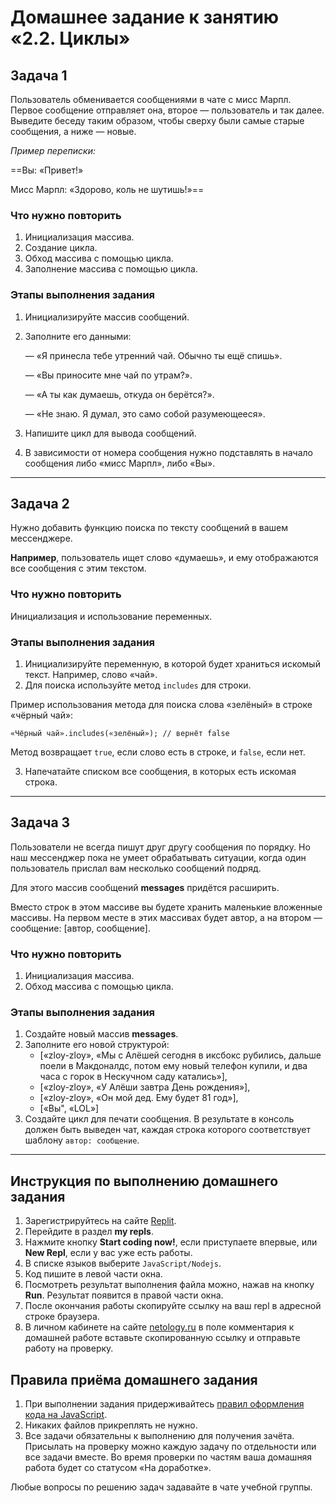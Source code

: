 # Домашнее задание к занятию «2.2. Циклы»

## Задача 1

Пользователь обменивается сообщениями в чате с мисс Марпл. Первое сообщение отправляет она, второе — пользователь и так далее. Выведите беседу таким образом, чтобы сверху были самые старые сообщения, а ниже — новые.

*Пример переписки:*

==Вы: «Привет!»

Мисс Марпл: «Здорово, коль не шутишь!»==

### Что нужно повторить

1. Инициализация массива.
2. Создание цикла.
3. Обход массива с помощью цикла.
4. Заполнение массива с помощью цикла.

### Этапы выполнения задания

1. Инициализируйте массив сообщений.
2. Заполните его данными:

    — «Я принесла тебе утренний чай. Обычно ты ещё спишь».
    
    — «Вы приносите мне чай по утрам?».
    
    — «А ты как думаешь, откуда он берётся?».
    
    — «Не знаю. Я думал, это само собой разумеющееся».
    
3. Напишите цикл для вывода сообщений.
4. В зависимости от номера сообщения нужно подставлять в начало сообщения либо «мисс Марпл», либо «Вы».

***

## Задача 2

Нужно добавить функцию поиска по тексту сообщений в вашем мессенджере. 

**Например**, пользователь ищет слово «думаешь», и ему отображаются все сообщения с этим текстом.

### Что нужно повторить

Инициализация и использование переменных.

### Этапы выполнения задания

1. Инициализируйте переменную, в которой будет храниться искомый текст. Например, слово «чай».
2. Для поиска используйте метод `includes` для строки. 

Пример использования метода для поиска слова «зелёный» в строке «чёрный чай»:

```
«Чёрный чай».includes(«зелёный»); // вернёт false
```

Метод возвращает `true`, если слово есть в строке, и `false`, если нет.

3. Напечатайте списком все сообщения, в которых есть искомая строка.

***

## Задача 3

Пользователи не всегда пишут друг другу сообщения по порядку. Но наш мессенджер пока не умеет обрабатывать ситуации, когда один пользователь прислал вам несколько сообщений подряд.

Для этого массив сообщений **messages** придётся расширить. 

Вместо строк в этом массиве вы будете хранить маленькие вложенные массивы. На первом месте в этих массивах будет автор, а на втором — сообщение: [автор, сообщение].

### Что нужно повторить

1. Инициализация массива.
2. Обход массива с помощью цикла.

### Этапы выполнения задания

1. Создайте новый массив **messages**.
2. Заполните его новой структурой:
    * [«zloy-zloy», «Мы с Алёшей сегодня в иксбокс рубились, дальше поели в Макдоналдс, потом ему новый телефон купили, и два часа с горок в Нескучном саду катались»],
    * [«zloy-zloy», «У Алёши завтра День рождения»],
    * [«zloy-zloy», «Он мой дед. Ему будет 81 год»],
    * [«Вы", «LOL»]
3. Создайте цикл для печати сообщения. В результате в консоль должен быть выведен чат, каждая строка которого соответствует шаблону `автор: сообщение`.

***

## Инструкция по выполнению домашнего задания

1. Зарегистрируйтесь на сайте [Replit](http://repl.it/).
2. Перейдите в раздел **my repls**.
3. Нажмите кнопку **Start coding now!**, если приступаете впервые, или **New Repl**, если у вас уже есть работы.
4. В списке языков выберите `JavaScript/Nodejs`.
5. Код пишите в левой части окна.
6. Посмотреть результат выполнения файла можно, нажав на кнопку **Run**. Результат появится в правой части окна.
7. После окончания работы скопируйте ссылку на ваш repl в адресной строке браузера.
8. В личном кабинете на сайте [netology.ru](http://netology.ru/) в поле комментария к домашней работе вставьте скопированную ссылку и отправьте работу на проверку.

## Правила приёма домашнего задания

1. При выполнении задания придерживайтесь [правил оформления кода на JavaScript](/codestyle.md).
2. Никаких файлов прикреплять не нужно.
3. Все задачи обязательны к выполнению для получения зачёта. Присылать на проверку можно каждую задачу по отдельности или все задачи вместе. Во время проверки по частям ваша домашняя работа будет со статусом «На доработке».

Любые вопросы по решению задач задавайте в чате учебной группы.
